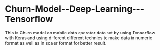 # Churn-Model--Deep-Learning---Tensorflow
This is Churn model on mobile data operator data set by using Tensorflow with Keras and using different different technics to make data 
in numeric format as well as in scaler format for better result.
